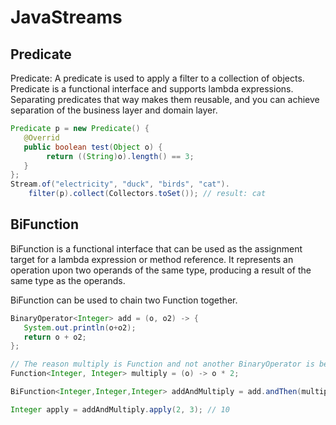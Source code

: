 # JavaStreams

## Predicate
Predicate: A predicate is used to apply a filter to a collection of objects. Predicate is a functional interface and supports lambda 
expressions. Separating predicates that way makes them reusable, and you can achieve separation of the business layer and domain layer.

```java
Predicate p = new Predicate() {
   @Overrid
   public boolean test(Object o) {
        return ((String)o).length() == 3;
   }
};
Stream.of("electricity", "duck", "birds", "cat").
    filter(p).collect(Collectors.toSet()); // result: cat
```

## BiFunction
BiFunction is a functional interface that can be used as the assignment target for a lambda expression or method reference. 
It represents an operation upon two operands of the same type, producing a result of the same type as the operands.

BiFunction can be used to chain two Function together.

```java
BinaryOperator<Integer> add = (o, o2) -> {
   System.out.println(o+o2);
   return o + o2;
};

// The reason multiply is Function and not another BinaryOperator is because andThen() expects a Function as parameter
Function<Integer, Integer> multiply = (o) -> o * 2;

BiFunction<Integer,Integer,Integer> addAndMultiply = add.andThen(multiply);

Integer apply = addAndMultiply.apply(2, 3); // 10
```

